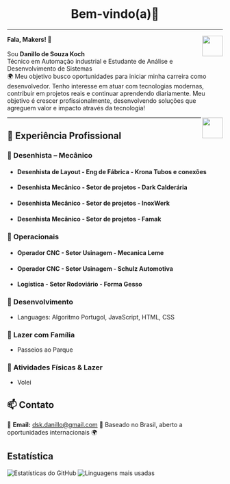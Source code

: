 <h1 align="center">Bem-vindo(a)🚀</h1>



<hr />

<a href="https://dskdanillo.github.io/" target="_blank">
  <img align="right" src="https://cdn.iconscout.com/icon/free/png-256/github-108-438008.png" width="48px" height="48px">
</a>

<p align="left">
  <b>Fala, Makers! 👋</b> <br/><br>
  Sou <b>Danillo de Souza Koch</b><br>Técnico em Automação industrial e Estudante de Análise e Desenvolvimento de Sistemas<br/> 
  🌍 Meu objetivo busco oportunidades para iniciar minha carreira como desenvolvedor. Tenho interesse em atuar com tecnologias modernas, contribuir em projetos reais e continuar aprendendo diariamente. Meu objetivo é crescer profissionalmente, desenvolvendo soluções que agreguem valor e impacto através da tecnologia!  
</p>



<a href="https://www.linkedin.com/in/danillo-koch-bb85a0355/" target="_blank">
  <img align="right" src="https://i.ibb.co/Kx2GSrT/linkedin.png" width="48px" height="48px">
</a>

---

## 💼 Experiência Profissional

### 🔹 Desenhista – Mecânico  

* <h4>Desenhista de Layout - Eng de Fábrica - Krona Tubos e conexões</h4>
* <h4>Desenhista Mecânico - Setor de projetos - Dark Calderária</h4>
* <h4>Desenhista Mecânico - Setor de projetos - InoxWerk</h4>
* <h4>Desenhista Mecânico - Setor de projetos - Famak</h4>

### 🔹 Operacionais 

* <h4>Operador CNC - Setor Usinagem - Mecanica Leme</h4>
* <h4>Operador CNC - Setor Usinagem - Schulz Automotiva</h4>
* <h4>Logística - Setor Rodoviário - Forma Gesso</h4>  


### **🔹 Desenvolvimento**
- Languages: Algoritmo Portugol, JavaScript, HTML, CSS 

### **🔹 Lazer com Família**
- Passeios ao Parque

### **🔹 Atividades Físicas & Lazer**
- Volei


## 📫 Contato
 
📧 **Email:** dsk.danillo@gmail.com 
📍 Baseado no Brasil, aberto a oportunidades internacionais 🌍  

 ## Estatística 
 <div class="stats-container">
    <img src="https://github-readme-stats.vercel.app/api?username=dskdanillo&show_icons=true&theme=radical" alt="Estatísticas do GitHub">
    <img src="https://github-readme-stats.vercel.app/api/top-langs/?username=dskdanillo&layout=compact&theme=radical" alt="Linguagens mais usadas">
  </div>


